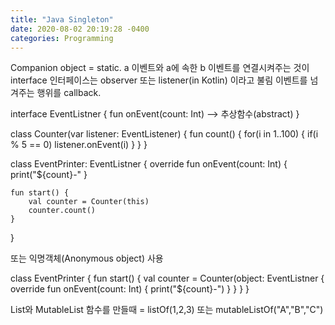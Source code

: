 ```yaml
---
title: "Java Singleton"
date: 2020-08-02 20:19:28 -0400
categories: Programming
---
```


Companion object = static.
a 이벤트와 a에 속한 b 이벤트를 연결시켜주는 것이 interface 
인터페이스는 observer 또는 listener(in Kotlin) 이라고 불림
이벤트를 넘겨주는 행위를 callback.


interface EventListner {
	fun onEvent(count: Int) --> 추상함수(abstract)
}

class Counter(var listener: EventListener) {
	fun count() {
		for(i in 1..100) {
			if(i % 5 == 0) listener.onEvent(i)
		}
	}
}

class EventPrinter: EventListner {
	override fun onEvent(count: Int) {
		print("${count}-"
	}
 
	fun start() {
		val counter = Counter(this)
		counter.count()
	}
}


또는 익명객체(Anonymous object) 사용

class EventPrinter {
	fun start() {
		val counter = Counter(object: EventListner {
			override fun onEvent(count: Int) {
				print("${count}-")
			}
		}
	}
}

List와 MutableList
함수를 만들때 = listOf(1,2,3) 또는 mutableListOf("A","B","C")
